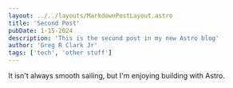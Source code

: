```yaml
---
layout: ../../layouts/MarkdownPostLayout.astro
title: 'Second Post'
pubDate: 1-15-2024
description: 'This is the second post in my new Astro blog'
author: 'Greg R Clark Jr'
tags: ['tech', 'other stuff']
---
```


It isn't always smooth sailing, but I'm enjoying building with Astro.
